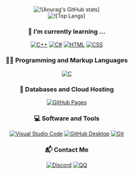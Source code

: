 <!--
**RottenSea/RottenSea** is a ✨ _special_ ✨ repository because its `README.md` (this file) appears on your GitHub profile.

Here are some ideas to get you started:

- 🔭 I’m currently working on ...
- 🌱 I’m currently learning ...
- 👯 I’m looking to collaborate on ...
- 🤔 I’m looking for help with ...
- 💬 Ask me about ...
- 📫 How to reach me: ...
- 😄 Pronouns: ...
- ⚡ Fun fact: ...
-->

<div align="center">
    <img href="#" alt="![Anurag's GitHub stats]" src="https://github-readme-stats.vercel.app/api?username=RottenSea&theme=dark&show_icons=true" /><br>
    <img href="#" alt="![Top Langs]" src="https://github-readme-stats.vercel.app/api/top-langs/?username=RottenSea&theme=dark&layout=compact" />
</div>

<h3 align="center">📖 I’m currently learning ...</h3>

<div align="center">
    <a href="#"><img alt="C++" src="https://custom-icon-badges.demolab.com/badge/C++-9C033A?logo=cpp2&logoColor=white"></a>
    <a href="#"><img alt="C#" src="https://custom-icon-badges.demolab.com/badge/C%23-68217A?logo=cs2&logoColor=white"></a>
    <a href="#"><img alt="HTML" src="https://img.shields.io/badge/HTML-E34F26?logo=html5&logoColor=white"></a>
    <a href="#"><img alt="CSS" src="https://img.shields.io/badge/CSS-1572B6?logo=css3&logoColor=white"></a>
</div>

<h3 align="center">👨‍💻 Programming and Markup Languages</h3>

<div align="center">    
    <a href="#"><img alt="C" src="https://custom-icon-badges.demolab.com/badge/C-03599C?logo=c-in-hexagon&logoColor=white"></a>
</div>

<h3 align="center">📁 Databases and Cloud Hosting</h3>

<div align="center">
    <a href="#"><img alt="GitHub Pages" src="https://img.shields.io/badge/GitHub%20Pages-327FC7?logo=github&logoColor=white"></a>
</div>

<h3 align="center">💻 Software and Tools</h3>

<div align="center">
    <a href="#"><img alt="Visual Studio Code" src="https://img.shields.io/badge/Visual%20Studio%20Code-0078d7?logo=visual-studio-code&logoColor=white"></a>
    <a href="#"><img alt="GitHub Desktop" src="https://img.shields.io/badge/GitHub%20Desktop-8034A9?logo=github&logoColor=white"></a>
    <a href="#"><img alt="Git" src="https://img.shields.io/badge/Git-F05033?logo=git&logoColor=white"></a>
</div>

<h3 align="center">📬 Contact Me</h3>

<div align="center">
    <a href="#" title="rotten_th"><img alt="Discord" src="https://img.shields.io/badge/Discord-5865F2?style=for-the-badge&logo=discord&logoColor=white"></a>
    <a href="https://qm.qq.com/q/ypNm6u4Rd8" title="2276456482"><img alt="QQ" src="https://img.shields.io/badge/QQ-1EBAFC?style=for-the-badge&logo=Tencent%20QQ&logoColor=white"></a>
</div>













